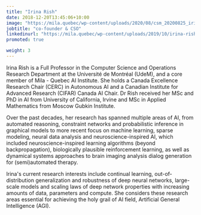 ```yaml
---
title: "Irina Rish"
date: 2018-12-20T13:45:06+10:00
image: "https://mila.quebec/wp-content/uploads/2020/08/csm_20200825_irina-rich_e19b160651.jpg"
jobtitle: "co-founder & CSO"
linkedinurl: "https://mila.quebec/wp-content/uploads/2019/10/irina-rish.jpg"
promoted: true

weight: 3
---
```

Irina Rish is a Full Professor in the Computer Science and Operations Research Department at the Université de Montréal (UdeM), and a core member of Mila - Quebec AI Institute. She holds a Canada Excellence Research Chair (CERC) in Autonomous AI and a Canadian Institute for Advanced Research (CIFAR) Canada AI Chair. Dr Rish received her MSc and PhD in AI from University of California, Irvine and MSc in Applied Mathematics from Moscow Gubkin Institute. 

Over the past decades,  her research has spanned multiple areas of AI, from automated reasoning, constraint networks and  probabilistic inference in graphical models  to more recent focus on machine learning, sparse modeling,  neural data analysis and neuroscience-inspired AI,  which included neuroscience-inspired learning algorithms  (beyond backpropagation), biologically plausible reinforcement learning,  as well as dynamical systems approaches to brain imaging analysis  dialog generation for (semi)automated therapy.

Irina's current research interests include continual learning, out-of-distribution generalization and robustness of deep neural networks, large-scale models and scaling laws of deep network properties with increasing amounts of data, parameters and compute.  She considers these research areas essential for achieving the holy grail of AI field, Artificial General Intelligence (AGI).
